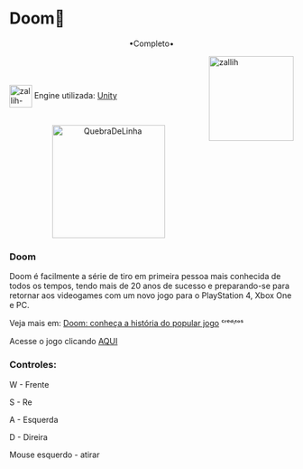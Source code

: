 # Doom🔫


<p align="middle">•Completo•</p>

<img align="right" alt="zallih" width="150" src="https://cdn.discordapp.com/attachments/1109120423297294356/1115676832709234715/download20230602132208.png">
  <br><br>
<div style="display: inline_block"><br>
 
  <img align="center" alt="zallih-UNITY" height="40" width="40" src="https://coal.gamemaker.io/sites/5d75794b3c84c70006700381/theme/images/og/thumbnail_gm_logo.png?1677843242](https://yt3.googleusercontent.com/4YAaX7CsQ-paadHsNvC6wdv2nE_7VTKpoNJOTwFhHL4rQqLC8WFe6mNxL-z-e6sfHZbHG-ucPA=s900-c-k-c0x00ffffff-no-rj)">
  Engine utilizada: <a href="https://unity.com/pt">Unity</a><br><br>


  <p align="middle">
  <img width="200" alt="QuebraDeLinha" src="https://media.discordapp.net/attachments/783761333358166056/875852044928425984/divider-2461548_640.png">
  </p>
  
  <h3>Doom</h3>

  Doom é facilmente a série de tiro em primeira pessoa mais conhecida de todos os tempos, tendo mais de 20 anos de sucesso e preparando-se para retornar aos videogames com um novo jogo para o PlayStation 4, Xbox One e PC.
  
  Veja mais em: <a href ="https://www.techtudo.com.br/noticias/2014/08/doom-conheca-historia-do-popular-jogo-de-tiro.ghtml">Doom: conheça a história do popular jogo</a> ᶜʳᵉᵈᶦᵗᵒˢ
  
 
<div>
 Acesse o jogo clicando <a href ="https://zallih.github.io/Doom/">AQUI</a>
  
  
 
  

  
 
  <h3>Controles:</h3>

 
  W - Frente
  
  
  S - Re
  
  
  A - Esquerda
  
  
  D - Direira
  
  
  
  Mouse esquerdo - atirar
</div>

 
